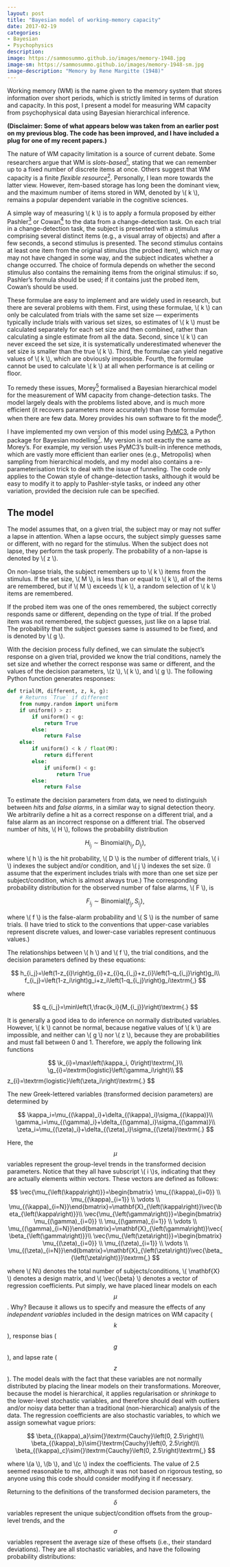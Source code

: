 ```yaml
---
layout: post
title: "Bayesian model of working-memory capacity"
date: 2017-02-19
categories:
- Bayesian
- Psychophysics
description:
image: https://sammosummo.github.io/images/memory-1948.jpg
image-sm: https://sammosummo.github.io/images/memory-1948-sm.jpg
image-description: "Memory by Rene Margitte (1948)"
---
```


Working memory (WM) is the name given to the memory system that stores information over short periods, which is strictly limited in terms of duration and capacity. In this post, I present a model for measuring WM capacity from psychophysical data using Bayesian hierarchical inference.

**(Disclaimer: Some of what appears below was taken from an earlier post on my previous blog. The code has been improved, and I have included a plug for one of my recent papers.)**

The nature of WM capacity limitation is a source of current debate. Some researchers argue that WM is *slots-based*[<sup>1</sup>], stating that we can remember up to a fixed number of discrete items at once. Others suggest that WM capacity is a finite *flexible resource*[<sup>2</sup>]. Personally, I lean more towards the latter view. However, item-based storage has long been the dominant view, and the maximum number of items stored in WM, denoted by \\( k \\), remains a popular dependent variable in the cognitive sciences.

[<sup>1</sup>]: https://doi.org/10.1016/j.tics.2013.06.006 "Luck, S.J., & Vogel, E.K. (2013). Visual working memory capacity: From psychophysics and neurobiology to individual differences. Trends in Cognitive Sciences, 17(8), 391–400."

[<sup>2</sup>]: https://doi.org/10.1038/nn.3655 "Ma, W. J., Hussain, M. & Bays, P. M. (2014). Changing concepts of working memory. Nature Neuroscience, 17, 347–356."

A simple way of measuring \\( k \\) is to apply a formula proposed by either Pashler[<sup>3</sup>] or Cowan[<sup>4</sup>] to the data from a change-detection task. On each trial in a change-detection task, the subject is presented with a stimulus comprising several distinct items (e.g., a visual array of objects) and after a few seconds, a second stimulus is presented. The second stimulus contains at least one item from the original stimulus (the probed item), which may or may not have changed in some way, and the subject indicates whether a change occurred. The choice of formula depends on whether the second stimulus also contains the remaining items from the original stimulus: if so, Pashler’s formula should be used; if it contains just the probed item, Cowan’s should be used.

[<sup>3</sup>]: https://www.ncbi.nlm.nih.gov/pubmed/3226885 "Pashler, H. (1988). Familiarity and visual change detection. Perception & Psychophysics, 44(4), 369–378."

[<sup>4</sup>]: https://www.ncbi.nlm.nih.gov/pubmed/11515286 "Cowan, N. (2001). The magic number 4 in short-term memory: A reconsideration of mental storage capacity. Behavioral and Brain Sciences, 24(1), 87–114."

These formulae are easy to implement and are widely used in research, but there are several problems with them. First, using these formulae, \\( k \\) can only be calculated from trials with the same set size — experiments typically include trials with various set sizes, so estimates of \\( k \\) must be calculated separately for each set size and then combined, rather than calculating a single estimate from all the data. Second, since \\( k \\) can never exceed the set size, it is systematically underestimated whenever the set size is smaller than the true \\( k \\). Third, the formulae can yield negative values of \\( k \\), which are obviously impossible. Fourth, the formulae cannot be used to calculate \\( k \\) at all when performance is at ceiling or floor.

To remedy these issues, Morey[<sup>5</sup>] formalised a Bayesian hierarchical model for the measurement of WM capacity from change-detection tasks. The model largely deals with the problems listed above, and is much more efficient (it recovers parameters more accurately) than those formulae when there are few data. Morey provides his own software to fit the model[<sup>6</sup>].

[<sup>5</sup>]: https://doi.org/10.1016/j.jmp.2010.08.008 "Morey, R. D. (2011). A hierarchical Bayesian model for the measurement of working memory capacity. Journal of Mathematical Psychology, 55, 8–24"

[<sup>6</sup>]: https://dx.doi.org/10.3758%2Fs13428-011-0114-8 "Morey, R. D. & Morey, C. C. (2011). WoMMBAT: A user interface for hierarchical Bayesian estimation of working memory capacity. Behavior Research Methods, 43(4), 1044–1065."

I have implemented my own version of this model using [PyMC3](http://docs.pymc.io/), a Python package for Bayesian modelling[<sup>7</sup>]. My version is not exactly the same as Morey’s. For example, my version uses PyMC3’s built-in inference methods, which are vastly more efficient than earlier ones (e.g., Metropolis) when sampling from hierarchical models, and my model also contains a re-parameterisation trick to deal with the issue of funneling. The code only applies to the Cowan style of change-detection tasks, although it would be easy to modify it to apply to Pashler-style tasks, or indeed any other variation, provided the decision rule can be specified.

[<sup>7</sup>]: https://doi.org/10.7717/peerj-cs.55 "Salvatier, J., Wiecki, T. V., & Fonnesbeck, C. (2016). Probabilistic programming in Python using PyMC3. PeerJ Computer Science, 2:e55."


The model
---------

The model assumes that, on a given trial, the subject may or may not suffer a lapse in attention. When a lapse occurs, the subject simply guesses same or different, with no regard for the stimulus. When the subject does not lapse, they perform the task properly. The probability of a non-lapse is denoted by \\( z \\).

On non-lapse trials, the subject remembers up to \\( k \\) items from the stimulus. If the set size, \\( M \\), is less than or equal to \\( k \\), all of the items are remembered, but if \\( M \\) exceeds \\( k \\), a random selection of \\( k \\) items are remembered.

If the probed item was one of the ones remembered, the subject correctly responds same or different, depending on the type of trial. If the probed item was not remembered, the subject guesses, just like on a lapse trial. The probability that the subject guesses same is assumed to be fixed, and is denoted by \\( g \\).

With the decision process fully defined, we can simulate the subject’s response on a given trial, provided we know the trial conditions, namely the set size and whether the correct response was same or different, and the values of the decision parameters, \\(z \\), \\( k \\), and \\( g \\). The following Python function generates responses:

~~~ python
def trial(M, different, z, k, g):
    # Returns `True` if different
    from numpy.random import uniform
    if uniform() > z:
        if uniform() < g:
            return True
        else:
            return False
    else:
        if uniform() < k / float(M):
            return different
        else:
            if uniform() < g:
                return True
        else:
            return False
~~~


To estimate the decision parameters from data, we need to distinguish between *hits* and *false alarms*, in a similar way to signal detection theory. We arbitrarily define a hit as a correct response on a different trial, and a false alarm as an incorrect response on a different trial. The observed number of hits, \\( H \\), follows the probability distribution

$$
H_{i_j} \sim \textrm{Binomial}\left(h_{i_j},D_{i_j}\right)\textrm{,}
$$

where \\( h \\) is the hit probability, \\( D \\) is the number of different trials, \\( i \\) indexes the subject and/or condition, and \\( j \\) indexes the set size. (I assume that the experiment includes trials with more than one set size per subject/condition, which is almost always true.) The corresponding probability distribution for the observed number of false alarms, \\( F \\), is

$$
F_{i_j} \sim \textrm{Binomial}\left(f_{i_j},S_{i_j}\right)\textrm{,}
$$

where  \\( f \\) is the false-alarm probability and \\( S \\) is the number of same trials. (I have tried to stick to the conventions that upper-case variables represent discrete values, and lower-case variables represent continuous values.)

The relationships between \\( h \\) and \\( f \\), the trial conditions, and the decision parameters defined by these equations:

$$
h_{i_j}=\left(1-z_{i}\right)g_{i}+z_{i}q_{i_j}+z_{i}\left(1-q_{i_j}\right)g_i\\
f_{i_j}=\left(1-z_i\right)g_i+z_i\left(1-q_{i_j}\right)g_i\textrm{,}
$$

where

$$
q_{i_j}=\min\left(1,\frac{k_i}{M_{i_j}}\right)\textrm{.}
$$

It is generally a good idea to do inference on normally distributed variables. However, \\( k \\) cannot be normal, because negative values of \\( k \\) are impossible, and neither can \\( g \\) nor \\( z \\), because they are probabilities and must fall between 0 and 1. Therefore, we apply the following link functions

$$
\k_{i}=\max\left(\kappa_i, 0\right)\textrm{,}\\
\g_{i}=\textrm{logistic}\left(\gamma_i\right)\\
$$
z_{i}=\textrm{logistic}\left(\zeta_i\right)\textrm{.}
$$

The new Greek-lettered variables (transformed decision parameters) are determined by

$$
\kappa_i=\mu_{(\kappa)_i}+\delta_{(\kappa)_i}\sigma_{(\kappa)}\\
\gamma_i=\mu_{(\gamma)_i}+\delta_{(\gamma)_i}\sigma_{(\gamma)}\\
\zeta_i=\mu_{(\zeta)_i}+\delta_{(\zeta)_i}\sigma_{(\zeta)}\textrm{.}
$$

Here, the $$\mu$$ variables represent the group-level trends in the transformed decision parameters. Notice that they all have subscript \\( i \\)s, indicating that they are actually elements within vectors. These vectors are defined as follows:

$$
\vec{\mu_{\left(\kappa\right)}}=\begin{bmatrix} \mu_{(\kappa)_{i=0}} \\ \mu_{(\kappa)_{i=1}} \\ \vdots \\ \mu_{(\kappa)_{i=N}}\end{bmatrix}=\mathbf{X}_{\left(\kappa\right)}\vec{\beta_{\left(\kappa\right)}}\\
\vec{\mu_{\left(\gamma\right)}}=\begin{bmatrix} \mu_{(\gamma)_{i=0}} \\ \mu_{(\gamma)_{i=1}} \\ \vdots \\ \mu_{(\gamma)_{i=N}}\end{bmatrix}=\mathbf{X}_{\left(\gamma\right)}\vec{\beta_{\left(\gamma\right)}}\\
\vec{\mu_{\left(\zeta\right)}}=\begin{bmatrix} \mu_{(\zeta)_{i=0}} \\ \mu_{(\zeta)_{i=1}} \\ \vdots \\ \mu_{(\zeta)_{i=N}}\end{bmatrix}=\mathbf{X}_{\left(\zeta\right)}\vec{\beta_{\left(\zeta\right)}}\textrm{,}
$$

where \\( N\\) denotes the total number of subjects/conditions, \\( \mathbf{X} \\) denotes a design matrix, and \\( \vec{\beta} \\) denotes a vector of regression coefficients. Put simply, we have placed linear models on each $$\mu$$. Why? Because it allows us to specify and measure the effects of any *independent variables* included in the design matrices on WM capacity ($$k$$), response bias ($$g$$), and lapse rate ($$z$$). The model deals with the fact that these variables are not normally distributed by placing the linear models on their transformations. Moreover, because the model is hierarchical, it applies regularisation or *shrinkage* to the lower-level stochastic variables, and therefore should deal with outliers and/or noisy data better than a traditional (non-hierarchical) analysis of the data. The regression coefficients are also stochastic variables, to which we assign somewhat vague priors:

$$
\beta_{(\kappa)_a}\sim{}\textrm{Cauchy}\left(0, 2.5\right)\\
\beta_{(\kappa)_b}\sim{}\textrm{Cauchy}\left(0, 2.5\right)\\
\beta_{(\kappa)_c}\sim{}\textrm{Cauchy}\left(0, 2.5\right)\textrm{,}
$$

where \\(a \\), \\(b \\), and \\(c \\) index the coefficients. The value of 2.5 seemed reasonable to me, although it was not based on rigorous testing, so anyone using this code should consider modifying it if necessary.

Returning to the definitions of the transformed decision parameters, the $$\delta$$ variables represent the unique subject/condition offsets from the group-level trends, and the $$\sigma$$ variables represent the average size of these offsets (i.e., their standard deviations). They are all stochastic variables, and have the following probability distributions:
